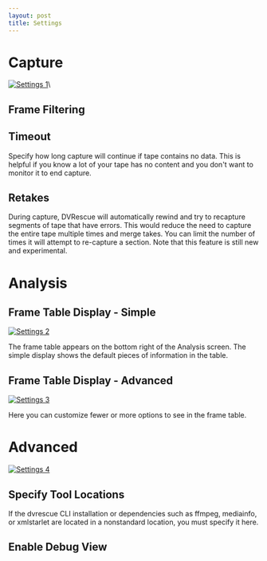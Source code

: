 ```yaml
---
layout: post
title: Settings
---
```


# Capture

<a href="{{ site.baseurl }}/images/settings_1.png"><img alt="Settings 1" src="{{ site.baseurl }}/images/settings_1.png"></a>\\

## Frame Filtering

## Timeout

Specify how long capture will continue if tape contains no data. This is helpful if you know a lot of your tape has no content and you don't want to monitor it to end capture.

## Retakes

During capture, DVRescue will automatically rewind and try to recapture segments of tape that have errors. This would reduce the need to capture the entire tape multiple times and merge takes. You can limit the number of times it will attempt to re-capture a section. Note that this feature is still new and experimental.

# Analysis

## Frame Table Display - Simple

<a href="{{ site.baseurl }}/images/settings_2.png"><img alt="Settings 2" src="{{ site.baseurl }}/images/settings_2.png"></a>

The frame table appears on the bottom right of the Analysis screen. The simple display shows the default pieces of information in the table.

## Frame Table Display - Advanced

<a href="{{ site.baseurl }}/images/settings_3.png"><img alt="Settings 3" src="{{ site.baseurl }}/images/settings_3.png"></a>

Here you can customize fewer or more options to see in the frame table.

# Advanced

<a href="{{ site.baseurl }}/images/settings_4.png"><img alt="Settings 4" src="{{ site.baseurl }}/images/settings_4.png"></a>

## Specify Tool Locations

If the dvrescue CLI installation or dependencies such as ffmpeg, mediainfo, or xmlstarlet are located in a nonstandard location, you must specify it here.

## Enable Debug View
